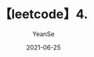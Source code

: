 ---
layout:     post
title:      【leetcode】4.
subtitle:   
date:       2021-06-25
author:     YeanSe
header-img: 
catalog: true
tags:
    - leetCode
---
